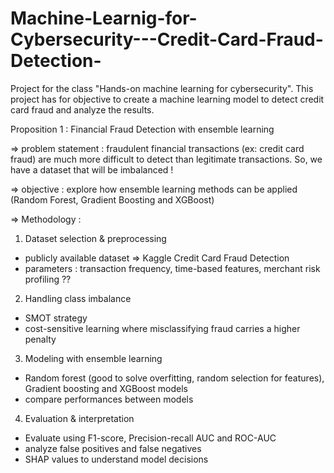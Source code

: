 # Machine-Learnig-for-Cybersecurity---Credit-Card-Fraud-Detection-
Project for the class "Hands-on machine learning for cybersecurity". This project has for objective to create a machine learning model to detect credit card fraud and analyze the results.

Proposition 1 : Financial Fraud Detection with ensemble learning

=> problem statement : fraudulent financial transactions (ex: credit card fraud) 
are much more difficult to detect than legitimate transactions. So,
we have a dataset that will be imbalanced !

=> objective : explore how ensemble learning methods can be applied
(Random Forest, Gradient Boosting and XGBoost)

=> Methodology :

1) Dataset selection & preprocessing
- publicly available dataset => Kaggle Credit Card Fraud Detection
- parameters : transaction frequency, time-based features, merchant risk profiling ??

2) Handling class imbalance
- SMOT strategy
- cost-sensitive learning where misclassifying fraud carries a higher penalty

3) Modeling with ensemble learning
- Random forest (good to solve overfitting, random selection for features), Gradient boosting and XGBoost models
- compare performances between models

4) Evaluation & interpretation
- Evaluate using F1-score, Precision-recall AUC and ROC-AUC
- analyze false positives and false negatives
- SHAP values to understand model decisions
